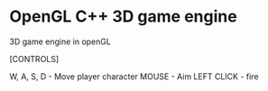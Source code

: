 # OpenGL C++ 3D game engine
 3D game engine in openGL

[CONTROLS]

W, A, S, D - Move player character
MOUSE - Aim
LEFT CLICK - fire